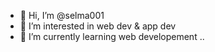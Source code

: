 - 👋 Hi, I’m @selma001
- 👀 I’m interested in web dev & app dev 
- 🌱 I’m currently learning web developement ..


<!---
selma001/selma001 is a ✨ special ✨ repository because its `README.md` (this file) appears on your GitHub profile.
You can click the Preview link to take a look at your changes.
--->

